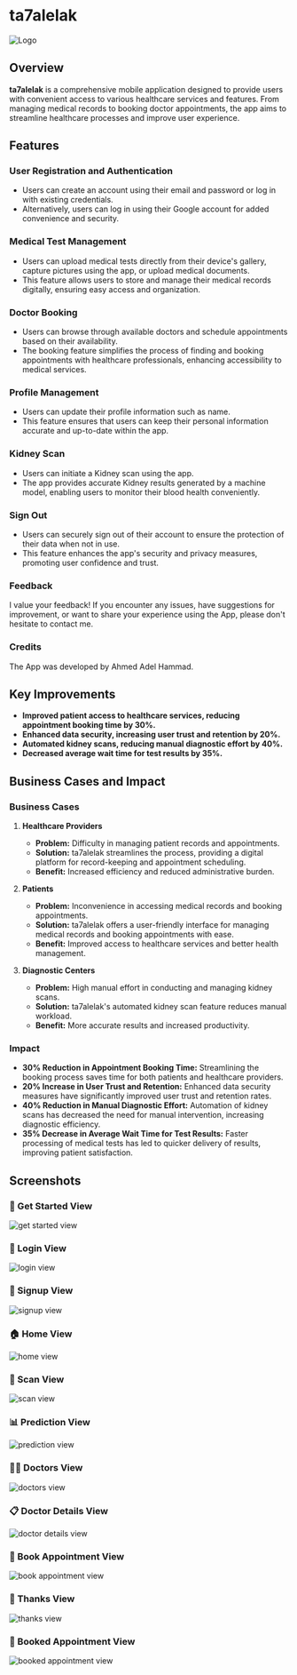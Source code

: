 # ta7alelak

![Logo](https://github.com/axah710/ta7alelak/assets/125761344/4598a22b-e08f-4c30-b04d-5b8c32856be4)

## Overview
**ta7alelak** is a comprehensive mobile application designed to provide users with convenient access to various healthcare services and features. From managing medical records to booking doctor appointments, the app aims to streamline healthcare processes and improve user experience.

## Features

### User Registration and Authentication
- Users can create an account using their email and password or log in with existing credentials.
- Alternatively, users can log in using their Google account for added convenience and security.

### Medical Test Management
- Users can upload medical tests directly from their device's gallery, capture pictures using the app, or upload medical documents.
- This feature allows users to store and manage their medical records digitally, ensuring easy access and organization.

### Doctor Booking
- Users can browse through available doctors and schedule appointments based on their availability.
- The booking feature simplifies the process of finding and booking appointments with healthcare professionals, enhancing accessibility to medical services.

### Profile Management
- Users can update their profile information such as name.
- This feature ensures that users can keep their personal information accurate and up-to-date within the app.

### Kidney Scan
- Users can initiate a Kidney scan using the app.
- The app provides accurate Kidney results generated by a machine model, enabling users to monitor their blood health conveniently.

### Sign Out
- Users can securely sign out of their account to ensure the protection of their data when not in use.
- This feature enhances the app's security and privacy measures, promoting user confidence and trust.

### Feedback
I value your feedback! If you encounter any issues, have suggestions for improvement, or want to share your experience using the App, please don't hesitate to contact me.

### Credits
The App was developed by Ahmed Adel Hammad.

## Key Improvements
- **Improved patient access to healthcare services, reducing appointment booking time by 30%.**
- **Enhanced data security, increasing user trust and retention by 20%.**
- **Automated kidney scans, reducing manual diagnostic effort by 40%.**
- **Decreased average wait time for test results by 35%.**

## Business Cases and Impact

### Business Cases
1. **Healthcare Providers**
   - **Problem:** Difficulty in managing patient records and appointments.
   - **Solution:** ta7alelak streamlines the process, providing a digital platform for record-keeping and appointment scheduling.
   - **Benefit:** Increased efficiency and reduced administrative burden.

2. **Patients**
   - **Problem:** Inconvenience in accessing medical records and booking appointments.
   - **Solution:** ta7alelak offers a user-friendly interface for managing medical records and booking appointments with ease.
   - **Benefit:** Improved access to healthcare services and better health management.

3. **Diagnostic Centers**
   - **Problem:** High manual effort in conducting and managing kidney scans.
   - **Solution:** ta7alelak's automated kidney scan feature reduces manual workload.
   - **Benefit:** More accurate results and increased productivity.

### Impact
- **30% Reduction in Appointment Booking Time:** Streamlining the booking process saves time for both patients and healthcare providers.
- **20% Increase in User Trust and Retention:** Enhanced data security measures have significantly improved user trust and retention rates.
- **40% Reduction in Manual Diagnostic Effort:** Automation of kidney scans has decreased the need for manual intervention, increasing diagnostic efficiency.
- **35% Decrease in Average Wait Time for Test Results:** Faster processing of medical tests has led to quicker delivery of results, improving patient satisfaction.

## Screenshots

### 🚀 Get Started View

![get started view](https://github.com/axah710/ta7alelak/assets/125761344/4598a22b-e08f-4c30-b04d-5b8c32856be4)

### 🔑 Login View

![login view](https://github.com/axah710/ta7alelak/assets/125761344/6bb42bf5-aead-401c-ab3f-835ee91f3ff1)

### 📝 Signup View

![signup view](https://github.com/axah710/ta7alelak/assets/125761344/3771a9f9-6cdd-4a1b-b3a9-363bd33d6b06)

### 🏠 Home View

![home view](https://github.com/axah710/ta7alelak/assets/125761344/91232f2c-1293-475c-a74a-a46d01548558)

### 🧪 Scan View

![scan view](https://github.com/axah710/ta7alelak/assets/125761344/6105fc26-56c6-4bce-94fb-bc17b315167b)

### 📊 Prediction View

![prediction view](https://github.com/axah710/ta7alelak/assets/125761344/ec7e8c82-0b38-44ca-bfcd-da2540471fe7)

### 👩‍⚕️ Doctors View

![doctors view](https://github.com/axah710/ta7alelak/assets/125761344/1cf04272-3d68-45a8-be92-3890d2941e1e)

### 📋 Doctor Details View

![doctor details view](https://github.com/axah710/ta7alelak/assets/125761344/b8a9dd67-08da-4628-bb4d-f2a823d72bcb)

### 📅 Book Appointment View

![book appointment view](https://github.com/axah710/ta7alelak/assets/125761344/ddf26e1e-4788-454c-869f-70d777e9ee39)

### 🙏 Thanks View

![thanks view](https://github.com/axah710/ta7alelak/assets/125761344/f9550a46-b2b5-4cac-925b-65e4d5d2d8bf)

### 📆 Booked Appointment View

![booked appointment view](https://github.com/axah710/ta7alelak/assets/125761344/cc79b7c4-1e0f-4e8e-8727-44c835bed3ad)
